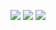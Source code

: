 ![](http://github-profile-summary-cards.vercel.app/api/cards/profile-details?username=caiquepetris&theme=transparent)
![](http://github-profile-summary-cards.vercel.app/api/cards/repos-per-language?username=caiquepetris&theme=transparent)
![](http://github-profile-summary-cards.vercel.app/api/cards/stats?username=caiquepetris&theme=transparent)

<!---
caiquepetris2/caiquepetris2 is a ✨ special ✨ repository because its `README.md` (this file) appears on your GitHub profile.
You can click the Preview link to take a look at your changes.
--->
